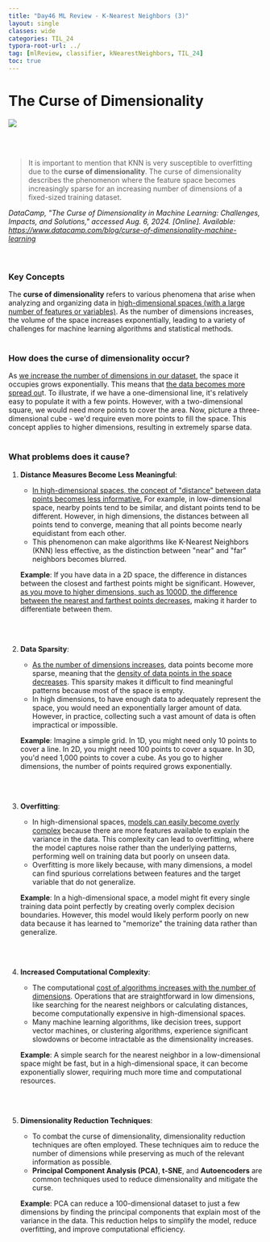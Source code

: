 ```yaml
---
title: "Day46 ML Review - K-Nearest Neighbors (3)"
layout: single
classes: wide
categories: TIL_24
typora-root-url: ../
tag: [mlReview, classifier, kNearestNeighbors, TIL_24]
toc: true 
---
```


# The Curse of Dimensionality 

<img src="/blog/images/2024-08-05-TIL24_Day46/IMG_1473.JPG">

<br><br>

> It is important to mention that KNN is very susceptible to overfitting due to the **curse of dimensionality**. The curse of dimensionality describes the phenomenon where the feature space becomes increasingly sparse for an increasing number of dimensions of a fixed-sized training dataset.



<I>DataCamp, "The Curse of Dimensionality in Machine Learning: Challenges, Impacts, and Solutions," accessed Aug. 6, 2024. [Online]. Available: https://www.datacamp.com/blog/curse-of-dimensionality-machine-learning</I> <br><br><br>



### Key Concepts

The **curse of dimensionality** refers to various phenomena that arise when analyzing and organizing data in <u>high-dimensional spaces (with a large number of features or variables)</u>. As the number of dimensions increases, the volume of the space increases exponentially, leading to a variety of challenges for machine learning algorithms and statistical methods.<br><Br>



### How does the curse of dimensionality occur?

As <u>we increase the number of dimensions in our dataset</u>, the space it occupies grows exponentially. This means that <u>the data becomes more spread ou</u>t. To illustrate, if we have a one-dimensional line, it's relatively easy to populate it with a few points. However, with a two-dimensional square, we would need more points to cover the area. Now, picture a three-dimensional cube - we'd require even more points to fill the space. This concept applies to higher dimensions, resulting in extremely sparse data.<br><br>



### What problems does it cause?

1. **Distance Measures Become Less Meaningful**:

   - <u>In high-dimensional spaces, the concept of "distance" between data points becomes less informative.</u> For example, in low-dimensional space, nearby points tend to be similar, and distant points tend to be different. However, in high dimensions, the distances between all points tend to converge, meaning that all points become nearly equidistant from each other.
   - This phenomenon can make algorithms like K-Nearest Neighbors (KNN) less effective, as the distinction between "near" and "far" neighbors becomes blurred.

   **Example**: If you have data in a 2D space, the difference in distances between the closest and farthest points might be significant. However, <u>as you move to higher dimensions, such as 1000D, the difference between the nearest and farthest points decreases</u>, making it harder to differentiate between them.

   <Br><Br>

2. **Data Sparsity**:

   - <u>As the number of dimensions increases</u>, data points become more sparse, meaning that the <u>density of data points in the space decreases</u>. This sparsity makes it difficult to find meaningful patterns because most of the space is empty.
   - In high dimensions, to have enough data to adequately represent the space, you would need an exponentially larger amount of data. However, in practice, collecting such a vast amount of data is often impractical or impossible.

   **Example**: Imagine a simple grid. In 1D, you might need only 10 points to cover a line. In 2D, you might need 100 points to cover a square. In 3D, you'd need 1,000 points to cover a cube. As you go to higher dimensions, the number of points required grows exponentially.

   <br><br>

3. **Overfitting**:

   - In high-dimensional spaces, <u>models can easily become overly complex</u> because there are more features available to explain the variance in the data. This complexity can lead to overfitting, where the model captures noise rather than the underlying patterns, performing well on training data but poorly on unseen data.
   - Overfitting is more likely because, with many dimensions, a model can find spurious correlations between features and the target variable that do not generalize.

   **Example**: In a high-dimensional space, a model might fit every single training data point perfectly by creating overly complex decision boundaries. However, this model would likely perform poorly on new data because it has learned to "memorize" the training data rather than generalize.

   <br><br>

4. **Increased Computational Complexity**:

   - The computational <u>cost of algorithms increases with the number of dimensions</u>. Operations that are straightforward in low dimensions, like searching for the nearest neighbors or calculating distances, become computationally expensive in high-dimensional spaces.
   - Many machine learning algorithms, like decision trees, support vector machines, or clustering algorithms, experience significant slowdowns or become intractable as the dimensionality increases.

   **Example**: A simple search for the nearest neighbor in a low-dimensional space might be fast, but in a high-dimensional space, it can become exponentially slower, requiring much more time and computational resources.

   <br><br>

5. **Dimensionality Reduction Techniques**:

   - To combat the curse of dimensionality, dimensionality reduction techniques are often employed. These techniques aim to reduce the number of dimensions while preserving as much of the relevant information as possible.
   - **Principal Component Analysis (PCA)**, **t-SNE**, and **Autoencoders** are common techniques used to reduce dimensionality and mitigate the curse.

   **Example**: PCA can reduce a 100-dimensional dataset to just a few dimensions by finding the principal components that explain most of the variance in the data. This reduction helps to simplify the model, reduce overfitting, and improve computational efficiency.

<br><br>

